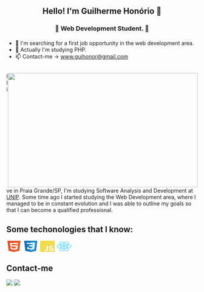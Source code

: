 ## <div align="center">Hello! I'm Guilherme Honório :wave:</div>
### <div align="center">:space_invader: Web Development Student. :space_invader:</div>
####
- 🔭 I'm searching for a first job opportunity in the web development area.
- 🌱 Actually I'm studying PHP.
- 📫 Contact-me -> www.guihonor@gmail.com

##
   <img align="right" height="300" width="500" src="https://github-readme-stats.vercel.app/api/top-langs/?username=guihonor&theme=dark">
   
I live in Praia Grande/SP, I'm studying Software Analysis and Development at [UNIP](https://www.unip.br/). Some time ago I started studying the Web Development area, where I managed to be in constant evolution and I was able to outline my goals so that I can become a qualified professional.


## Some techonologies that I know:
<div style="display: inline-block">
  <img align="center"  height="30" width="40" src="https://raw.githubusercontent.com/devicons/devicon/master/icons/html5/html5-original.svg">
  <img align="center"  height="30" width="40" src="https://raw.githubusercontent.com/devicons/devicon/master/icons/css3/css3-original.svg">
  <img align="center"  height="30" width="40" src="https://raw.githubusercontent.com/devicons/devicon/master/icons/javascript/javascript-plain.svg">
  <img align="center"  height="30" width="40" src="https://raw.githubusercontent.com/devicons/devicon/master/icons/react/react-original.svg">
</div>

<br>

## Contact-me
<div>  
  <a href = "mailto:www.guihonor@gmail.com"><img src="https://img.shields.io/badge/Gmail-D14836?style=for-the-badge&logo=gmail&logoColor=white" target="_blank"></a>
  <a href="https://www.linkedin.com/in/guilherme-honorio" target="_blank"><img src="https://img.shields.io/badge/-LinkedIn-%230077B5?style=for-the-badge&logo=linkedin&logoColor=white" target="_blank"></a> 
 
</div>
